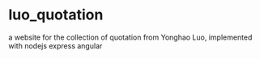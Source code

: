 # luo_quotation
a website for the collection of quotation from Yonghao Luo, implemented with nodejs express angular
